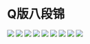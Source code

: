 # Q版八段锦

![](https://pcsdata.baidu.com/thumbnail/950a35359hbf9e7c49cf976c9f9d1c6f?fid=3527187066-16051585-936523654564946&rt=pr&sign=FDTAER-yUdy3dSFZ0SVxtzShv1zcMqd-nuogthvA4hrMiG2lO4wLMzRTbE8%3D&expires=2h&chkv=0&chkbd=0&chkpc=&dp-logid=253634982546949353&dp-callid=0&time=1659088800&bus_no=26&size=c1600_u1600&quality=100&vuk=-&ft=video)
![](https://pcsdata.baidu.com/thumbnail/709844efem5796195cc4c41e2c5a6463?fid=3527187066-16051585-573626618535172&rt=pr&sign=FDTAER-yUdy3dSFZ0SVxtzShv1zcMqd-ICbWDV6VuXQcXLlb6eGEwtQ2g2g%3D&expires=2h&chkv=0&chkbd=0&chkpc=&dp-logid=253634982546949353&dp-callid=0&time=1659088800&bus_no=26&size=c1600_u1600&quality=100&vuk=-&ft=video)
![](https://pcsdata.baidu.com/thumbnail/c46058f3bp79e1fb82540511f8ada5ce?fid=3527187066-16051585-103952680125449&rt=pr&sign=FDTAER-yUdy3dSFZ0SVxtzShv1zcMqd-3rncNo4RnsxewrnMDDU69TnhPzo%3D&expires=2h&chkv=0&chkbd=0&chkpc=&dp-logid=253634982546949353&dp-callid=0&time=1659088800&bus_no=26&size=c1600_u1600&quality=100&vuk=-&ft=video)
![](https://pcsdata.baidu.com/thumbnail/83a0dac98le811042fb960b701eee839?fid=3527187066-16051585-726726745865863&rt=pr&sign=FDTAER-yUdy3dSFZ0SVxtzShv1zcMqd-EsQ0m6osPJxWO79i%2BLhgcKGR4Dk%3D&expires=2h&chkv=0&chkbd=0&chkpc=&dp-logid=253634982546949353&dp-callid=0&time=1659088800&bus_no=26&size=c1600_u1600&quality=100&vuk=-&ft=video)
![](https://pcsdata.baidu.com/thumbnail/6aba80050oeb8c59788a779eb9c4e272?fid=3527187066-16051585-429826792729407&rt=pr&sign=FDTAER-yUdy3dSFZ0SVxtzShv1zcMqd-Leqa%2BQz%2FGEVXHIIq6Byg%2BDshDiA%3D&expires=2h&chkv=0&chkbd=0&chkpc=&dp-logid=253634982546949353&dp-callid=0&time=1659088800&bus_no=26&size=c1600_u1600&quality=100&vuk=-&ft=video)
![](https://pcsdata.baidu.com/thumbnail/42d9b1539v1703e21f2e8dca9a429bc2?fid=3527187066-16051585-747670347859162&rt=pr&sign=FDTAER-yUdy3dSFZ0SVxtzShv1zcMqd-h70QrM3SNl3N%2F%2BWYGgx7JrQmJ98%3D&expires=2h&chkv=0&chkbd=0&chkpc=&dp-logid=253634982546949353&dp-callid=0&time=1659088800&bus_no=26&size=c1600_u1600&quality=100&vuk=-&ft=video)
![](https://pcsdata.baidu.com/thumbnail/2af236fe7tbb8d891518da9c49ff3d26?fid=3527187066-16051585-244905184181214&rt=pr&sign=FDTAER-yUdy3dSFZ0SVxtzShv1zcMqd-vAwiLQZRjXXNEHMupXlHnKdt7e0%3D&expires=2h&chkv=0&chkbd=0&chkpc=&dp-logid=253634982546949353&dp-callid=0&time=1659088800&bus_no=26&size=c1600_u1600&quality=100&vuk=-&ft=video)
![](https://pcsdata.baidu.com/thumbnail/c438ae8b0tbc288efa285e018e0c856e?fid=3527187066-16051585-269424200064758&rt=pr&sign=FDTAER-yUdy3dSFZ0SVxtzShv1zcMqd-ykO7O1S6qYvJraaLiJ1bLaqJJhc%3D&expires=2h&chkv=0&chkbd=0&chkpc=&dp-logid=253634982546949353&dp-callid=0&time=1659088800&bus_no=26&size=c1600_u1600&quality=100&vuk=-&ft=video)
![](https://pcsdata.baidu.com/thumbnail/e48762835o4fcfc9bbc9b1d720838614?fid=3527187066-16051585-1035031165702352&rt=pr&sign=FDTAER-yUdy3dSFZ0SVxtzShv1zcMqd-XMS%2FN2ANI2Ee8OEA4NmHgmkNArQ%3D&expires=2h&chkv=0&chkbd=0&chkpc=&dp-logid=253634982546949353&dp-callid=0&time=1659088800&bus_no=26&size=c1600_u1600&quality=100&vuk=-&ft=video)